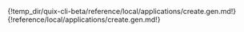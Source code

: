 {!temp_dir/quix-cli-beta/reference/local/applications/create.gen.md!}
{!reference/local/applications/create.gen.md!}